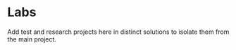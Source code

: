 # Labs
Add test and research projects here in distinct solutions to isolate them from the main project.
